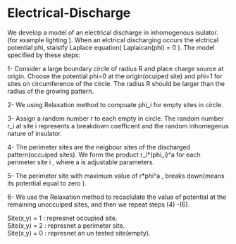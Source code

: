 # Electrical-Discharge

We develop a model of an electrical discharge in inhomogenous isulator. (for example lighting ). When an elctrical discharging occurs the elctrical potential phi, staistfy Laplace equation( Laplaican(phi) = 0 ).  The model specified by these steps:

1- Consider a large boundary circle of radius R and place charge source at origin. Choose the potential phi=0 at the origin(ocuiped site)
	and phi=1 for sites on circumference of the circle. The radius R should be larger than the radius of the growing pattern. 

2- We using Relaxation method to compuate phi_i for empty sites in circle.

3- Assign a random number r to each empty in circle. The random number r_i at site i represents a breakdown coefficent and the random inhomegenus nature of insulator.

4- The perimeter sites are the neigbour sites of the discharged pattern(occuiped sites). We form the product r_i*(phi_i)^a for each perimeter site i , where a is adjustable parameters.

5- The perimeter site with maximum value of r*phi^a , breaks down(means its potential equal to zero ).

6- We use the Relaxation method to recaclulate the value of potential at the remaining unoccuiped sites, and then we repeat steps (4) -(6).


Site(x,y) = 1	:	represnet occupied site.<br/>
Site(x,y) = 2	:	represnet a perimeter site.<br/>
Site(x,y) = 0	:	represnet an un tested site(empty).
